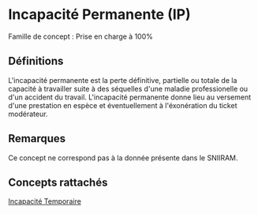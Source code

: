 # Incapacité Permanente (IP)
<!-- SPDX-License-Identifier: MPL-2.0 -->

Famille de concept : Prise en charge à 100%

## Définitions

L'incapacité permanente est la perte définitive, partielle ou totale de la capacité à travailler suite à des séquelles d'une maladie professionelle ou d'un accident du travail.
L'incapacité permanente donne lieu au versement d'une prestation en espèce et éventuellement à l'éxonération du ticket modérateur.

## Remarques

Ce concept ne correspond pas à la donnée présente dans le SNIIRAM.

## Concepts rattachés

[Incapacité Temporaire](incapacite_temporaire.md)

